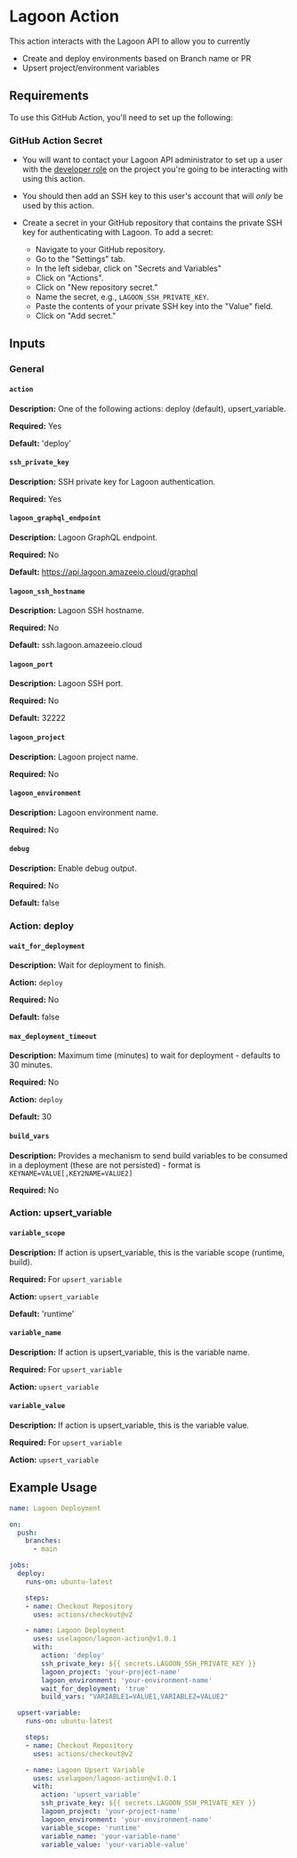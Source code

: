 # Lagoon Action

This action interacts with the Lagoon API to allow you to currently
* Create and deploy environments based on Branch name or PR
* Upsert project/environment variables

## Requirements

To use this GitHub Action, you'll need to set up the following:

### GitHub Action Secret

* You will want to contact your Lagoon API administrator to set up a user with the [developer role](https://docs.lagoon.sh/concepts-basics/building-blocks/roles/) on the project you're going to be interacting with using this action.
* You should then add an SSH key to this user's account that will _only_ be used by this action.
* Create a secret in your GitHub repository that contains the private SSH key for authenticating with Lagoon. To add a secret:

   - Navigate to your GitHub repository.
   - Go to the "Settings" tab.
   - In the left sidebar, click on "Secrets and Variables"
   - Click on "Actions".
   - Click on "New repository secret."
   - Name the secret, e.g., `LAGOON_SSH_PRIVATE_KEY`.
   - Paste the contents of your private SSH key into the "Value" field.
   - Click on "Add secret."

## Inputs

### General

#### `action`

**Description:** One of the following actions: deploy (default), upsert_variable.

**Required:** Yes

**Default:** 'deploy'

#### `ssh_private_key`

**Description:** SSH private key for Lagoon authentication.

**Required:** Yes

#### `lagoon_graphql_endpoint`

**Description:** Lagoon GraphQL endpoint.

**Required:** No

**Default:** https://api.lagoon.amazeeio.cloud/graphql

#### `lagoon_ssh_hostname`

**Description:** Lagoon SSH hostname.

**Required:** No

**Default:** ssh.lagoon.amazeeio.cloud

#### `lagoon_port`

**Description:** Lagoon SSH port.

**Required:** No

**Default:** 32222

#### `lagoon_project`

**Description:** Lagoon project name.

**Required:** No

#### `lagoon_environment`

**Description:** Lagoon environment name.

**Required:** No

#### `debug`

**Description:** Enable debug output.

**Required:** No

**Default:** false



### Action: deploy

#### `wait_for_deployment`

**Description:** Wait for deployment to finish.

**Action:** `deploy`

**Required:** No

**Default:** false

#### `max_deployment_timeout`

**Description:** Maximum time (minutes) to wait for deployment - defaults to 30 minutes.

**Required:** No

**Action:** `deploy`

**Default:** 30

#### `build_vars`

**Description:** Provides a mechanism to send build variables to be consumed in a deployment (these are not persisted) - format is `KEYNAME=VALUE[,KEY2NAME=VALUE2]`

**Required:** No

### Action: upsert_variable

#### `variable_scope`

**Description:** If action is upsert_variable, this is the variable scope (runtime, build).

**Required:** For `upsert_variable`

**Action:** `upsert_variable`

**Default:** 'runtime'

#### `variable_name`

**Description:** If action is upsert_variable, this is the variable name.

**Required:** For `upsert_variable`

**Action:** `upsert_variable`

#### `variable_value`

**Description:** If action is upsert_variable, this is the variable value.

**Required:** For `upsert_variable`

**Action:** `upsert_variable`


## Example Usage

```yaml
name: Lagoon Deployment

on:
  push:
    branches:
      - main

jobs:
  deploy:
    runs-on: ubuntu-latest

    steps:
    - name: Checkout Repository
      uses: actions/checkout@v2

    - name: Lagoon Deployment
      uses: uselagoon/lagoon-action@v1.0.1
      with:
        action: 'deploy'
        ssh_private_key: ${{ secrets.LAGOON_SSH_PRIVATE_KEY }}
        lagoon_project: 'your-project-name'
        lagoon_environment: 'your-environment-name'
        wait_for_deployment: 'true'
        build_vars: "VARIABLE1=VALUE1,VARIABLE2=VALUE2"

  upsert-variable:
    runs-on: ubuntu-latest

    steps:
    - name: Checkout Repository
      uses: actions/checkout@v2

    - name: Lagoon Upsert Variable
      uses: uselagoon/lagoon-action@v1.0.1
      with:
        action: 'upsert_variable'
        ssh_private_key: ${{ secrets.LAGOON_SSH_PRIVATE_KEY }}
        lagoon_project: 'your-project-name'
        lagoon_environment: 'your-environment-name'
        variable_scope: 'runtime'
        variable_name: 'your-variable-name'
        variable_value: 'your-variable-value'

